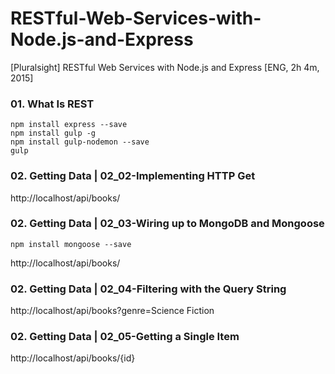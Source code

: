 # RESTful-Web-Services-with-Node.js-and-Express
[Pluralsight] RESTful Web Services with Node.js and Express [ENG, 2h 4m, 2015]


### 01. What Is REST

    npm install express --save
    npm install gulp -g
    npm install gulp-nodemon --save
    gulp


### 02. Getting Data | 02_02-Implementing HTTP Get

http://localhost/api/books/


### 02. Getting Data | 02_03-Wiring up to MongoDB and Mongoose

    npm install mongoose --save

http://localhost/api/books/


### 02. Getting Data | 02_04-Filtering with the Query String

http://localhost/api/books?genre=Science Fiction


### 02. Getting Data | 02_05-Getting a Single Item

http://localhost/api/books/{id}
